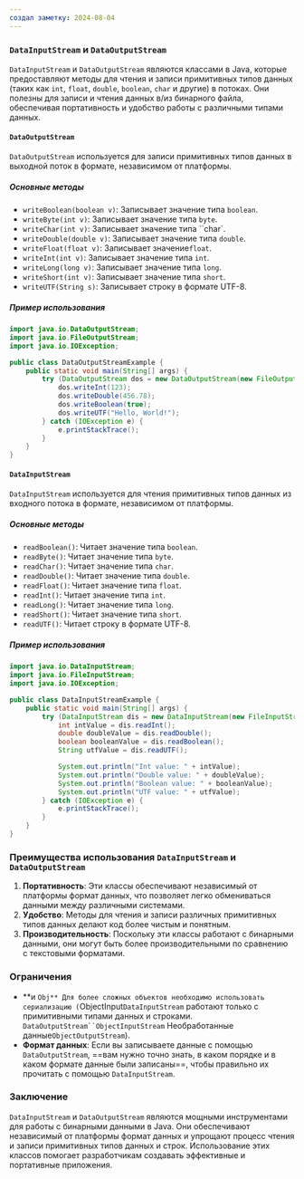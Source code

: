 ```yaml
---
создал заметку: 2024-08-04
---
```

### `DataInputStream` и `DataOutputStream`

`DataInputStream` и `DataOutputStream` являются классами в Java, которые предоставляют методы для чтения и записи примитивных типов данных (таких как `int`, `float`, `double`, `boolean`, `char` и другие) в потоках. Они полезны для записи и чтения данных в/из бинарного файла, обеспечивая портативность и удобство работы с различными типами данных.

#### `DataOutputStream`

`DataOutputStream` используется для записи примитивных типов данных в выходной поток в формате, независимом от платформы.

##### Основные методы

- `writeBoolean(boolean v)`: Записывает значение типа `boolean`.
- `writeByte(int v)`: Записывает значение типа `byte`.
- `writeChar(int v)`: Записывает значение типа ``char`.
- `writeDouble(double v)`: Записывает значение типа `double`.
- `writeFloat(float v)`: Записывает значение`float`.
- `writeInt(int v)`: Записывает значение типа `int`.
- `writeLong(long v)`: Записывает значение типа `long`.
- `writeShort(int v)`: Записывает значение типа `short`.
- `writeUTF(String s)`: Записывает строку в формате UTF-8.

##### Пример использования
```java
import java.io.DataOutputStream;
import java.io.FileOutputStream;
import java.io.IOException;

public class DataOutputStreamExample {
    public static void main(String[] args) {
        try (DataOutputStream dos = new DataOutputStream(new FileOutputStream("data.bin"))) {
            dos.writeInt(123);
            dos.writeDouble(456.78);
            dos.writeBoolean(true);
            dos.writeUTF("Hello, World!");
        } catch (IOException e) {
            e.printStackTrace();
        }
    }
}
```

#### `DataInputStream`

`DataInputStream` используется для чтения примитивных типов данных из входного потока в формате, независимом от платформы.
##### Основные методы

- `readBoolean()`: Читает значение типа `boolean`.
- `readByte()`: Читает значение типа `byte`.
- `readChar()`: Читает значение типа `char`.
- `readDouble()`: Читает значение типа `double`.
- `readFloat()`: Читает значение типа `float`.
- `readInt()`: Читает значение типа `int`.
- `readLong()`: Читает значение типа `long`.
- `readShort()`: Читает значение типа `short`.
- `readUTF()`: Читает строку в формате UTF-8.

##### Пример использования

```java
import java.io.DataInputStream;
import java.io.FileInputStream;
import java.io.IOException;

public class DataInputStreamExample {
    public static void main(String[] args) {
        try (DataInputStream dis = new DataInputStream(new FileInputStream("data.bin"))) {
            int intValue = dis.readInt();
            double doubleValue = dis.readDouble();
            boolean booleanValue = dis.readBoolean();
            String utfValue = dis.readUTF();

            System.out.println("Int value: " + intValue);
            System.out.println("Double value: " + doubleValue);
            System.out.println("Boolean value: " + booleanValue);
            System.out.println("UTF value: " + utfValue);
        } catch (IOException e) {
            e.printStackTrace();
        }
    }
}
```

### Преимущества использования `DataInputStream` и `DataOutputStream`

1. **Портативность**: Эти классы обеспечивают независимый от платформы формат данных, что позволяет легко обмениваться данными между различными системами.
2. **Удобство**: Методы для чтения и записи различных примитивных типов данных делают код более чистым и понятным.
3. **Производительность**: Поскольку эти классы работают с бинарными данными, они могут быть более производительными по сравнению с текстовыми форматами.
### Ограничения
- **и `Obj** Для более сложных объектов необходимо использовать сериализацию (`ObjectInput`DataInputStream` работают только с примитивными типами данных и строками. `DataOutputStream``ObjectInputStream` Необработанные данные`ObjectOutputStream`).
- **Формат данных**: Если вы записываете данные с помощью `DataOutputStream`, ==вам нужно точно знать, в каком порядке и в каком формате данные были записаны==, чтобы правильно их прочитать с помощью `DataInputStream`.
### Заключение

`DataInputStream` и `DataOutputStream` являются мощными инструментами для работы с бинарными данными в Java. Они обеспечивают независимый от платформы формат данных и упрощают процесс чтения и записи примитивных типов данных и строк. Использование этих классов помогает разработчикам создавать эффективные и портативные приложения.